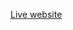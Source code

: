 [Live website](https://dawid-kolankowski.github.io/designo-website-frontend-mentor-challenge/index.html)
